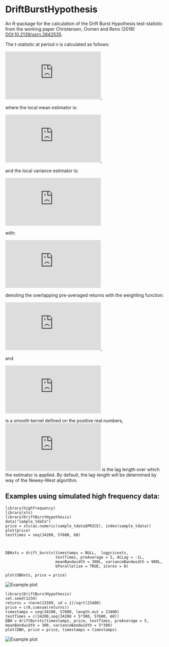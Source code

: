 # DriftBurstHypothesis

An R-package for the calculation of the Drift Burst Hypothesis test-statistic from the working paper Christensen, Oomen and Reno (2018) <DOI:10.2139/ssrn.2842535>.

The t-statistic at period n is calculated as follows:

![equation](https://latex.codecogs.com/png.latex?%5Cbar%7BT%7D%5En%20%3D%20%5Csqrt%7B%5Cfrac%7Bh_%7Bn%7D%7D%7BK_%7B2%7D%7D%7D%5Cfrac%7B%5Chat%7B%5Cbar%7B%5Cmu%7D%7D_%7Bt%7D%5E%7Bn%7D%7D%7B%5Csqrt%7B%5Chat%7B%5Cbar%7B%5Csigma%7D%7D_%7Bt%7D%5E%7Bn%7D%7D%7D), 

where the local mean estimator is:

![equation](https://latex.codecogs.com/png.latex?%5Chat%7B%5Cbar%7B%5Cmu%7D%7D_%7Bt%7D%5E%7Bn%7D%3D%5Cfrac%7B1%7D%7Bh_%7Bn%7D%7D%5Csum_%7Bi%3D1%7D%5E%7Bn-k_%7Bn%7D&plus;2%7DK%5Cleft%28%5Cfrac%7Bt_%7Bi-1%7D-t%7D%7Bh_%7Bn%7D%7D%5Cright%29%5CDelta_%7Bi-1%7D%5E%7Bn%7D%5Coverline%7BY%7D),

and the local variance estimator is:

![equation](https://latex.codecogs.com/png.latex?%5Chat%7B%5Cbar%7B%5Csigma%7D%7D_%7Bt%7D%5E%7Bn%7D%20%3D%20%5Cfrac%7B1%7D%7Bh_%7Bn%7D%27%7D%5Cleft%5B%5Csum_%7Bi%3D1%7D%5E%7Bn-k_%7Bn%7D&plus;2%7D%5Cleft%28K%5Cleft%28%5Cfrac%7Bt_%7Bi-1%7D-t%7D%7Bh%27_%7Bn%7D%7D%5Cright%29%5CDelta_%7Bi-1%7D%5E%7Bn%7D%5Coverline%7BY%7D%5Cright%29%5E%7B2%7D&plus;2%5Csum_%7BL%3D1%7D%5E%7BL_%7Bn%7D%7D%5Comega%5Cleft%28%5Cfrac%7BL%7D%7BL_%7Bn%7D%7D%5Cright%29%5Csum_%7Bi%3D1%7D%5E%7Bn-k_%7Bn%7D-L&plus;2%7DK%5Cleft%28%5Cfrac%7Bt_%7Bi-1%7D-t%7D%7Bh_%7Bn%7D%27%7D%5Cright%29K%5Cleft%28%5Cfrac%7Bt_%7Bi&plus;L-1%7D-t%7D%7Bh_%7Bn%7D%27%7D%5Cright%29%5CDelta_%7Bi-1%7D%5E%7Bn%7D%5Coverline%7BY%7D%5CDelta_%7Bi-1&plus;L%7D%5E%7Bn%7D%5Coverline%7BY%7D%5Cright%5D)


with:

![equation](https://latex.codecogs.com/png.latex?%5CDelta_%7Bi%7D%5E%7Bn%7D%5Coverline%7BY%7D%20%3D%20%5Csum_%7Bj%3D1%7D%5E%7Bk_%7Bn%7D-1%7Dg_%7Bj%7D%5E%7Bn%7D%5CDelta_%7Bi&plus;j%7D%5E%7Bn%7DY)

denoting the overlapping pre-averaged returns with the weighting function:


![equation](https://latex.codecogs.com/png.latex?g%5Cleft%28x%5Cright%29%3D%5Ctext%7Bmin%7D%5Cleft%28x%2C1-x%5Cright%29),

and

![equation](https://latex.codecogs.com/png.latex?%5Comega%5Cleft%28%5Ccdot%5Cright%29)

is a smooth kernel defined on the positive real numbers, ![equation](https://latex.codecogs.com/png.latex?L_%7Bn%7D) is the lag length over which the estimator is applied. By default, the lag-length will be determined by way of the Newey-West algorithm.





## Examples using simulated high frequency data:
```
library(highfrequency)
library(xts)
library(DriftBurstHypothesis)
data("sample_tdata")
price = xts(as.numeric(sample_tdata$PRICE), index(sample_tdata))
plot(price)
testtimes = seq(34200, 57600, 60)



DBHxts = drift_bursts(timestamps = NULL,  logpricexts,
                      testTimes, preAverage = 5, ACLag = -1L,
                      meanBandwidth = 300L, varianceBandwidth = 900L,
                      bParallelize = TRUE, iCores = 8)

plot(DBHxts, price = price)
```

![Example plot](https://i.imgur.com/LTWi7uM.png)


```
library(DriftBurstHypothesis)
set.seed(1234)
returns = rnorm(23399, sd = 1)/sqrt(23400)
price = c(0,cumsum(returns))
timestamps = seq(34200, 57600, length.out = 23400)
testTimes = c(34200,seq(34200 + 5*300, 57600, 60))
DBH = driftBursts(timestamps, price, testTimes, preAverage = 5, meanBandwidth = 300, varianceBandwidth = 5*300)
plot(DBH, price = price, timestamps = timestamps)
```

![Example plot](https://i.imgur.com/m1v3ACN.png)
